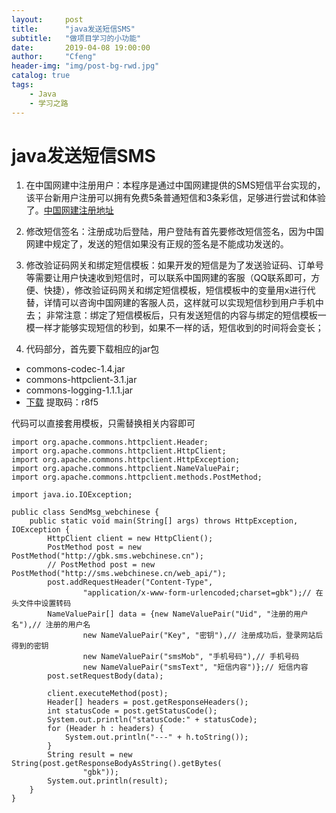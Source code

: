 ```yaml
---
layout:     post
title:      "java发送短信SMS"
subtitle:   "做项目学习的小功能"
date:       2019-04-08 19:00:00
author:     "Cfeng"
header-img: "img/post-bg-rwd.jpg"
catalog: true
tags:
    - Java
    - 学习之路
---
```

# java发送短信SMS

1. 在中国网建中注册用户：本程序是通过中国网建提供的SMS短信平台实现的，该平台新用户注册可以拥有免费5条普通短信和3条彩信，足够进行尝试和体验了。[中国网建注册地址](http://sms.webchinese.cn/reg.shtml)

2. 修改短信签名：注册成功后登陆，用户登陆有首先要修改短信签名，因为中国网建中规定了，发送的短信如果没有正规的签名是不能成功发送的。

3. 修改验证码网关和绑定短信模板：如果开发的短信是为了发送验证码、订单号等需要让用户快速收到短信时，可以联系中国网建的客服（QQ联系即可，方便、快捷），修改验证码网关和绑定短信模板，短信模板中的变量用x进行代替，详情可以咨询中国网建的客服人员，这样就可以实现短信秒到用户手机中去；
非常注意：绑定了短信模板后，只有发送短信的内容与绑定的短信模板一模一样才能够实现短信的秒到，如果不一样的话，短信收到的时间将会变长；

4. 代码部分，首先要下载相应的jar包
* commons-codec-1.4.jar
* commons-httpclient-3.1.jar
* commons-logging-1.1.1.jar
* [下载](https://pan.baidu.com/s/1TCrZwWi9jd08E4ElHpz6qw)
提取码：r8f5 

代码可以直接套用模板，只需替换相关内容即可
```
import org.apache.commons.httpclient.Header;
import org.apache.commons.httpclient.HttpClient;
import org.apache.commons.httpclient.HttpException;
import org.apache.commons.httpclient.NameValuePair;
import org.apache.commons.httpclient.methods.PostMethod;

import java.io.IOException;

public class SendMsg_webchinese {
    public static void main(String[] args) throws HttpException, IOException {
        HttpClient client = new HttpClient();
        PostMethod post = new PostMethod("http://gbk.sms.webchinese.cn");
        // PostMethod post = new PostMethod("http://sms.webchinese.cn/web_api/");
        post.addRequestHeader("Content-Type",
                "application/x-www-form-urlencoded;charset=gbk");// 在头文件中设置转码
        NameValuePair[] data = {new NameValuePair("Uid", "注册的用户名"),// 注册的用户名
                new NameValuePair("Key", "密钥"),// 注册成功后，登录网站后得到的密钥
                new NameValuePair("smsMob", "手机号码"),// 手机号码
                new NameValuePair("smsText", "短信内容")};// 短信内容
        post.setRequestBody(data);

        client.executeMethod(post);
        Header[] headers = post.getResponseHeaders();
        int statusCode = post.getStatusCode();
        System.out.println("statusCode:" + statusCode);
        for (Header h : headers) {
            System.out.println("---" + h.toString());
        }
        String result = new String(post.getResponseBodyAsString().getBytes(
                "gbk"));
        System.out.println(result);
    }
}
```